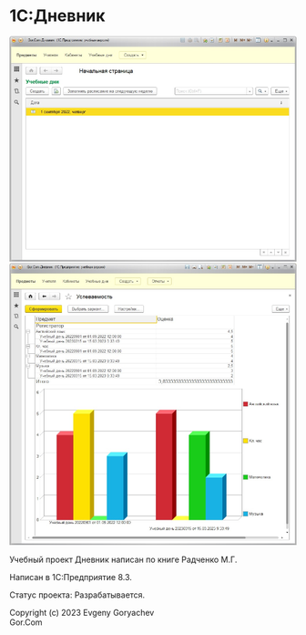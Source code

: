 # 1С:Дневник

![Screenshot1.jpg](Screenshot1.jpg)
![Screenshot2.jpg](Screenshot2.jpg)


Учебный проект Дневник написан по книге Радченко М.Г.


Написан в 1С:Предприятие 8.3.

Статус проекта: Разрабатывается.


Copyright (c) 2023 Evgeny Goryachev    
Gor.Com 

